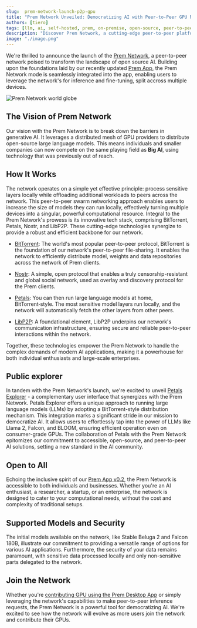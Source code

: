 ```yaml
---
slug:  prem-network-launch-p2p-gpu
title: "Prem Network Unveiled: Democratizing AI with Peer-to-Peer GPU Networking"
authors: [tiero]
tags: [llm, ai, self-hosted, prem, on-premise, open-source, peer-to-peer, gpu, prem-network]
description: "Discover Prem Network, a cutting-edge peer-to-peer platform that revolutionizes Open Source AI processing. Learn how its peer-to-peer GPU networking enables efficient handling of large models, offering a scalable solution for AI enthusiasts, researchers and developers constrained by limited resources or censorship."
image: "./image.png"
---
```

<!--truncate-->

<head>
  <meta name="twitter:image" content="./image.png"/>
</head>

We're thrilled to announce the launch of the [Prem Network](https://premai.io/prem-network), a peer-to-peer network poised to transform the landscape of open source AI. Building upon the foundations laid by our recently updated [Prem App](../2023-11-15-prem-app-v0.2-released/index.md), the Prem Network mode is seamlessly integrated into the app, enabling users to leverage the network's for inference and fine-tuning, split accross multiple devices.

<!--truncate-->

![Prem Network world globe](./image.png)

## The Vision of Prem Network

Our vision with the Prem Network is to break down the barriers in generative AI. It leverages a distributed mesh of GPU providers to distribute open-source large language models. This means individuals and smaller companies can now compete on the same playing field as **Big AI**, using technology that was previously out of reach.

## How It Works

The network operates on a simple yet effective principle: process sensitive layers locally while offloading additional workloads to peers across the network. This peer-to-peer swarm networking approach enables users to increase the size of models they can run locally, effectively turning multiple devices into a singular, powerful computational resource.
Integral to the Prem Network's prowess is its innovative tech stack, comprising BitTorrent, Petals, Nostr, and LibP2P. These cutting-edge technologies synergize to provide a robust and efficient backbone for our network.

- [BitTorrent](https://www.bittorrent.com): The world's most popular peer-to-peer protocol, BitTorrent is the foundation of our network's peer-to-peer file-sharing. It enables the network to efficiently distribute model, weights and data repositories across the network of Prem clients.

- [Nostr](https://nostr.com): A simple, open protocol that enables a truly censorship-resistant and global social network, used as overlay and discovery protocol for the Prem clients.

- [Petals](https://petals.dev): You can then run large language models at home, BitTorrent‑style. The most sensitive model layers run locally, and the network will automatically fetch the other layers from other peers.

- [LibP2P](https://libp2p.io): A foundational element, LibP2P underpins our network's communication infrastructure, ensuring secure and reliable peer-to-peer interactions within the network.

Together, these technologies empower the Prem Network to handle the complex demands of modern AI applications, making it a powerhouse for both individual enthusiasts and large-scale enterprises.

## Public explorer

In tandem with the Prem Network's launch, we're excited to unveil [Petals Explorer](https://network.premai.io) - a complementary user interface that synergizes with the Prem Network. Petals Explorer offers a unique approach to running large language models (LLMs) by adopting a BitTorrent-style distribution mechanism. This integration marks a significant stride in our mission to democratize AI. It allows users to effortlessly tap into the power of LLMs like Llama 2, Falcon, and BLOOM, ensuring efficient operation even on consumer-grade GPUs. The collaboration of Petals with the Prem Network epitomizes our commitment to accessible, open-source, and peer-to-peer AI solutions, setting a new standard in the AI community.

## Open to All

Echoing the inclusive spirit of our [Prem App v0.2](../2023-11-15-prem-app-v0.2-released/index.md), the Prem Network is accessible to both individuals and businesses. Whether you're an AI enthusiast, a researcher, a startup, or an enterprise, the network is designed to cater to your computational needs, without the cost and complexity of traditional setups.

## Supported Models and Security

The initial models available on the network, like Stable Beluga 2 and Falcon 180B, illustrate our commitment to providing a versatile range of options for various AI applications. Furthermore, the security of your data remains paramount, with sensitive data processed locally and only non-sensitive parts delegated to the network.

## Join the Network

 Whether you're [contributing GPU using the Prem Desktop App](https://dev.premai.io/docs/prem-app/network-mode/) or simply leveraging the network's capabilities to make peer-to-peer inference requests, the Prem Network is a powerful tool for democratizing AI. We're excited to see how the network will evolve as more users join the network and contribute their GPUs.
